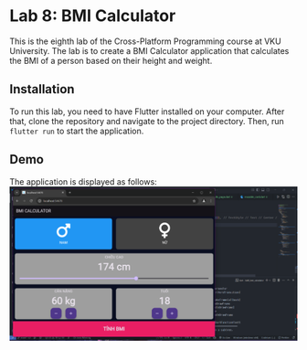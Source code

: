 # Lab 8: BMI Calculator

This is the eighth lab of the Cross-Platform Programming course at VKU University. The lab is to create a BMI Calculator application that calculates the BMI of a person based on their height and weight.

## Installation

To run this lab, you need to have Flutter installed on your computer. After that, clone the repository and navigate to the project directory. Then, run `flutter run` to start the application.

## Demo

The application is displayed as follows:
![Lab 8](/demo/lab8.png)
